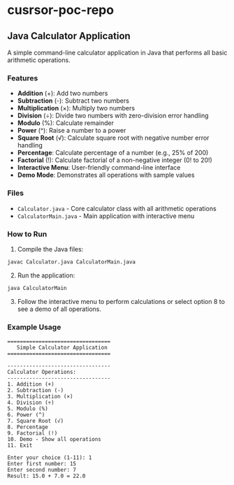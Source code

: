 # cusrsor-poc-repo

## Java Calculator Application

A simple command-line calculator application in Java that performs all basic arithmetic operations.

### Features

- **Addition** (+): Add two numbers
- **Subtraction** (-): Subtract two numbers
- **Multiplication** (×): Multiply two numbers
- **Division** (÷): Divide two numbers with zero-division error handling
- **Modulo** (%): Calculate remainder
- **Power** (^): Raise a number to a power
- **Square Root** (√): Calculate square root with negative number error handling
- **Percentage**: Calculate percentage of a number (e.g., 25% of 200)
- **Factorial** (!): Calculate factorial of a non-negative integer (0! to 20!)
- **Interactive Menu**: User-friendly command-line interface
- **Demo Mode**: Demonstrates all operations with sample values

### Files

- `Calculator.java` - Core calculator class with all arithmetic operations
- `CalculatorMain.java` - Main application with interactive menu

### How to Run

1. Compile the Java files:
```bash
javac Calculator.java CalculatorMain.java
```

2. Run the application:
```bash
java CalculatorMain
```

3. Follow the interactive menu to perform calculations or select option 8 to see a demo of all operations.

### Example Usage

```
=================================
   Simple Calculator Application
=================================

---------------------------------
Calculator Operations:
---------------------------------
1. Addition (+)
2. Subtraction (-)
3. Multiplication (×)
4. Division (÷)
5. Modulo (%)
6. Power (^)
7. Square Root (√)
8. Percentage
9. Factorial (!)
10. Demo - Show all operations
11. Exit

Enter your choice (1-11): 1
Enter first number: 15
Enter second number: 7
Result: 15.0 + 7.0 = 22.0
```